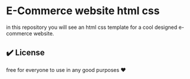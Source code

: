 # E-Commerce website html css

in this repository you will see an html css template for a cool designed e-commerce website.


## :heavy_check_mark: License

free for everyone to use in any good purposes :heart:
